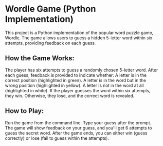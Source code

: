 # Wordle Game (Python Implementation)
This project is a Python implementation of the popular word puzzle game, Wordle. The game allows users to guess a hidden 5-letter word within six attempts, providing feedback on each guess.

## How the Game Works:
The player has six attempts to guess a randomly chosen 5-letter word.
After each guess, feedback is provided to indicate whether:
A letter is in the correct position (highlighted in green).
A letter is in the word but in the wrong position (highlighted in yellow).
A letter is not in the word at all (highlighted in white).
If the player guesses the word within six attempts, they win. Otherwise, they lose, and the correct word is revealed.
## How to Play:
Run the game from the command line.
Type your guess after the prompt.
The game will show feedback on your guess, and you'll get 6 attempts to guess the secret word.
After the game ends, you can either win (guess correctly) or lose (fail to guess within the attempts).
